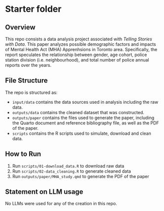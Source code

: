 # Starter folder

## Overview

This repo consists a data analysis project associated with *Telling Stories with Data*. This paper analyzes possible demographic factors and impacts of Mental Health Act (MHA) Apprenhsions in Toronto area. Specifically, the report speculates the relationship between gender, age cohort, police station division (i.e. neighbourhood), and total number of police annual reports over the years. 

## File Structure

The repo is structured as:

-   `input/data` contains the data sources used in analysis including the raw data.
-   `outputs/data` contains the cleaned dataset that was constructed.
-   `outputs/paper` contains the files used to generate the paper, including the Quarto document and reference bibliography file, as well as the PDF of the paper. 
-   `scripts` contains the R scripts used to simulate, download and clean data.

## How to Run

1.  Run `scripts/01-download_data.R` to download raw data
2.  Run `scripts/02-data_cleaning.R` to generate cleaned data
3.  Run `outputs/paper/MHA_study.qmd` to generate the PDF of the paper

## Statement on LLM usage
No LLMs were used for any of the creation in this repo.
